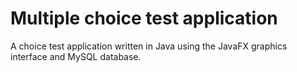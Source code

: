 # Multiple choice test application

A choice test application written in Java using the JavaFX graphics interface and MySQL database.
